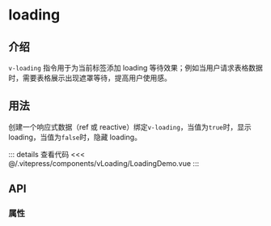 # loading

## 介绍

`v-loading` 指令用于为当前标签添加 loading 等待效果；例如当用户请求表格数据时，需要表格展示出现遮罩等待，提高用户使用感。

## 用法

创建一个响应式数据（ref 或 reactive）绑定`v-loading`，当值为`true`时，显示 loading，当值为`false`时，隐藏 loading。

<LoadingDemo/>

::: details 查看代码
<<< @/.vitepress/components/vLoading/LoadingDemo.vue
:::

## API

### 属性

<ApiTable :data="props"/>

<script setup>
import LoadingDemo from '../.vitepress/components/vLoading/LoadingDemo.vue'
import ApiTable from '../.vitepress/components/ApiTable.vue';

 const props = [{
    name: 'value',
    type: 'boolean',
    required: true,
    description: '是否显示 loading |  `false` | `true`',
  }]
</script>
